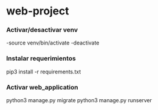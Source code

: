 # web-project

### Activar/desactivar venv ###
  -source venv/bin/activate 
  -deactivate

### Instalar requerimientos ###
  pip3 install -r requirements.txt

### Activar web_application ###
  python3 manage.py migrate
  python3 manage.py runserver
